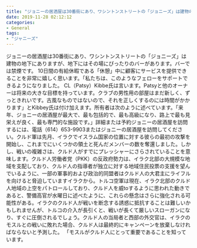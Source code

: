 ```yaml
---
title: "ジョニーの居酒屋は30番街にあり、ワシントンストリートの「ジョニーズ」は建物の地下にありますが、地下にはその場にぴったりのバーがあります。"
date: 2019-11-28 02:12:12
categories:
- General
tags:
- "ジャニーズ"
---
```


ジョニーの居酒屋は30番街にあり、ワシントンストリートの「ジョニーズ」は建物の地下にありますが、地下にはその場にぴったりのバーがあります。バーでは禁煙です。 10日間の有給休暇である「休憩」中に顧客にサービスを提供できることを非常に嬉しく思います。「私たちは、このようなフェローをサポートできるようになりました。 CL（Patsy）Kibbe氏は言います。Patsyと他のオーナーは将来の大きな目標を持っています。クラブの男性用の部屋はまだ新しく、ずっときれいです。古風なものではないので、それを正しくするのには時間がかかります」とKibbey氏は付け加えます。所有者は次のように述べています。「来年、ジョニーの居酒屋が最大で、最も包括的で、最も高級になり、路上で最も見栄えが良く、最も専門的な施設です。」詳細または予約ジョニーの居酒屋を訪問するには、電話（614）653-9903またはジョニーの居酒屋を訪問してください。クルド軍は先月、イラクでイスラム国家の位置に対する彼らの最初の攻撃を開始し、これまでにいくつかの領土と死んだメンバーの数を奪還しました。しかし、戦いの複雑さは、クルド人がすでにプレッシャーにさらされていることを意味します。クルド人労働者党（PKK）の反政府勢力は、イラク北部の大規模な地域を支配しており、クルド人の指導者が独立に対する地域住民投票の支援を望んでいるように、一部の軍事的および政治的同盟者はクルド人の大君主にライフルを向けると脅迫していますイラクから。トルコ空軍は現在、イラク北部のクルド人地域の上空をパトロールしており、クルド人を威toするように思われた動きであると、警備高官が水曜日に述べたように、これらの懸念はさらに強化される可能性がある。イラクのクルド人が戦いを断念する誘惑に抵抗することは難しいかもしれませんが、トルコの介入が長引くと、戦いが長くて厳しいスローガンになり、すぐに圧倒されるでしょう。クルド人の当局者と西部の外交官は、イラクのモスルとの戦いに敗れた場合、クルド人は最終的にキャンペーンを放棄しなければならないと予測した。 「モスルがクルド人にとって重要であることを知っています。
